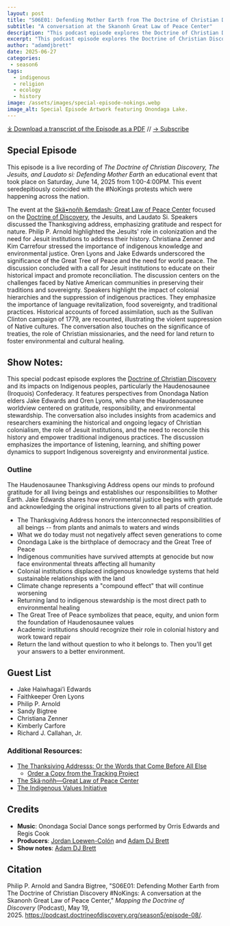 ```yaml
---
layout: post
title: "S06E01: Defending Mother Earth from The Doctrine of Christian Discovery #NoKings" 
subtitle: "A conversation at the Skanonh Great Law of Peace Center"
description: "This podcast episode explores the Doctrine of Christian Discovery and its impacts on indigenous peoples, particularly the Haudenosaunee (Iroquois) Confederacy. It features perspectives from Onondaga Nation elders Jake Edwards and Oren Lyons, who share the Haudenosaunee worldview centered on gratitude, responsibility, and environmental stewardship. The conversation also includes insights from academics and researchers examining the historical and ongoing legacy of Christian colonialism, the role of Jesuit institutions, and the need to reconcile this history and empower traditional indigenous practices. The discussion emphasizes the importance of listening, learning, and shifting power dynamics to support indigenous sovereignty and environmental justice."
excerpt: "This podcast episode explores the Doctrine of Christian Discovery and its impacts on indigenous peoples, particularly the Haudenosaunee (Iroquois) Confederacy. It features perspectives from Onondaga Nation elders Jake Edwards and Oren Lyons, who share the Haudenosaunee worldview centered on gratitude, responsibility, and environmental stewardship. The conversation also includes insights from academics and researchers examining the historical and ongoing legacy of Christian colonialism, the role of Jesuit institutions, and the need to reconcile this history and empower traditional indigenous practices. The discussion emphasizes the importance of listening, learning, and shifting power dynamics to support indigenous sovereignty and environmental justice."
author: "adamdjbrett"
date: 2025-06-27
categories: 
 - season6
tags: 
  - indigenous
  - religion
  - ecology
  - history
image: /assets/images/special-episode-nokings.webp
image_alt: Special Episode Artwork featuring Onondaga Lake.
---
```

<div id="buzzsprout-player-17411483"></div><script src="https://www.buzzsprout.com/1926214/episodes/17411483-defending-mother-earth-from-the-doctrine-of-christian-discovery-nokings.js?container_id=buzzsprout-player-17411483&player=small" type="text/javascript" charset="utf-8"></script>

[⤓ Download a transcript of the Episode as a PDF](/assets/pdfs/S06E01-Defending-Mother-Earth-from-The-Doctrine-of-Christian-Discovery-NoKings.pdf) // [→ Subscribe](/subscribe/)

## Special Episode
This episode is a live recording of *The Doctrine of Christian Discovery, The Jesuits, and Laudato si: Defending Mother Earth* an educational event that took place on Saturday, June 14, 2025 from 1:00-4:00PM. This event seredepitiously coincided with the #NoKings protests which were happening across the nation. 

The event at the [Skä•noñh &emdash; Great Law of Peace Center](https://www.skanonhcenter.org/) focused on the [Doctrine of Discovery](https://doctrineofdiscovery.org/), the Jesuits, and Laudato Si. Speakers discussed the Thanksgiving address, emphasizing gratitude and respect for nature. Philip P. Arnold highlighted the Jesuits' role in colonization and the need for Jesuit institutions to address their history. Christiana Zenner and Kim Carrefour stressed the importance of indigenous knowledge and environmental justice. Oren Lyons and Jake Edwards underscored the significance of the Great Tree of Peace and the need for world peace. The discussion concluded with a call for Jesuit institutions to educate on their historical impact and promote reconciliation. The discussion centers on the challenges faced by Native American communities in preserving their traditions and sovereignty. Speakers highlight the impact of colonial hierarchies and the suppression of indigenous practices. They emphasize the importance of language revitalization, food sovereignty, and traditional practices. Historical accounts of forced assimilation, such as the Sullivan Clinton campaign of 1779, are recounted, illustrating the violent suppression of Native cultures. The conversation also touches on the significance of treaties, the role of Christian missionaries, and the need for land return to foster environmental and cultural healing.

## Show Notes:
This special podcast episode explores the [Doctrine of Christian Discovery](https://doctrineofdiscovery.org/what-is-the-doctrine-of-discovery/) and its impacts on Indigenous peoples, particularly the Haudenosaunee (Iroquois) Confederacy. It features perspectives from Onondaga Nation elders Jake Edwards and Oren Lyons, who share the Haudenosaunee worldview centered on gratitude, responsibility, and environmental stewardship. The conversation also includes insights from academics and researchers examining the historical and ongoing legacy of Christian colonialism, the role of Jesuit institutions, and the need to reconcile this history and empower traditional indigenous practices. The discussion emphasizes the importance of listening, learning, and shifting power dynamics to support Indigenous sovereignty and environmental justice.

### Outline
The Haudenosaunee Thanksgiving Address opens our minds to profound gratitude for all living beings and establishes our responsibilities to Mother Earth. Jake Edwards shares how environmental justice begins with gratitude and acknowledging the original instructions given to all parts of creation.

-   The Thanksgiving Address honors the interconnected responsibilities of all beings -- from plants and animals to waters and winds
-   What we do today must not negatively affect seven generations to come
-   Onondaga Lake is the birthplace of democracy and the Great Tree of Peace
-   Indigenous communities have survived attempts at genocide but now face environmental threats affecting all humanity
-   Colonial institutions displaced indigenous knowledge systems that held sustainable relationships with the land
-   Climate change represents a "compound effect" that will continue worsening
-   Returning land to indigenous stewardship is the most direct path to environmental healing
-   The Great Tree of Peace symbolizes that peace, equity, and union form the foundation of Haudenosaunee values
-   Academic institutions should recognize their role in colonial history and work toward repair
-  Return the land without question to who it belongs to. Then you'll get your answers to a better environment.

## Guest List
* Jake Haiwhagai’i Edwards
* Faithkeeper Oren Lyons
* Philip P. Arnold
* Sandy Bigtree
* Christiana Zenner
* Kimberly Carfore
* Richard J. Callahan, Jr.



### Additional Resources:

  * [The Thanksiving Addresss: Or the Words that Come Before All Else](https://americanindian.si.edu/environment/pdf/01_02_thanksgiving_address.pdf)
    * [Order a Copy from the Tracking Project](https://thetrackingproject.org/the-tracking-project-teaching-resources/)
  * [The Skä·noñh—Great Law of Peace Center](https://www.skanonhcenter.org/)
  * [The Indigenous Values Initiative](https://indigenousvalues.org/)

## Credits

- **Music**: Onondaga Social Dance songs performed by Orris Edwards and Regis Cook
- **Producers**: [Jordan Loewen-Colón](https://www.jordanbradyloewen.com/) and [Adam DJ Brett](https://adamdjbrett.com)
- **Show notes**: [Adam DJ Brett](https://adamdjbrett.com)

## Citation
Philip P. Arnold and Sandra Bigtree, "S06E01: Defending Mother Earth from The Doctrine of Christian Discovery #NoKings: A conversation at the Skanonh Great Law of Peace Center," _Mapping the Doctrine of Discovery_ (Podcast), May 19, 2025. <https://podcast.doctrineofdiscovery.org/season5/episode-08/>.
